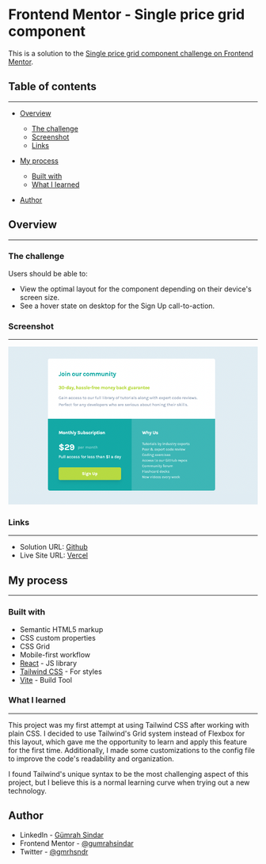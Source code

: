 # Frontend Mentor - Single price grid component

This is a solution to the [Single price grid component challenge on Frontend Mentor](https://www.frontendmentor.io/challenges/single-price-grid-component-5ce41129d0ff452fec5abbbc).

## Table of contents

---

- [Overview](#overview)

  - [The challenge](#the-challenge)
  - [Screenshot](#screenshot)
  - [Links](#links)

- [My process](#my-process)

  - [Built with](#built-with)
  - [What I learned](#what-i-learned)

- [Author](#author)

## Overview

---

### The challenge

Users should be able to:

- View the optimal layout for the component depending on their device's screen size.
- See a hover state on desktop for the Sign Up call-to-action.

### Screenshot

---

![](./screenshot.png)

### Links

---

- Solution URL: [Github](https://github.com/gumrahsindar/single-price-grid-component)
- Live Site URL: [Vercel](https://single-price-grid-component-gsindar.vercel.app/)

## My process

---

### Built with

- Semantic HTML5 markup
- CSS custom properties
- CSS Grid
- Mobile-first workflow
- [React](https://reactjs.org/) - JS library
- [Tailwind CSS](https://tailwindcss.com/) - For styles
- [Vite](https://vitejs.dev/) - Build Tool

### What I learned

---

This project was my first attempt at using Tailwind CSS after working with plain CSS. I decided to use Tailwind's Grid system instead of Flexbox for this layout, which gave me the opportunity to learn and apply this feature for the first time. Additionally, I made some customizations to the config file to improve the code's readability and organization.

I found Tailwind's unique syntax to be the most challenging aspect of this project, but I believe this is a normal learning curve when trying out a new technology.

## Author

- LinkedIn - [Gümrah Sindar](https://www.linkedin.com/in/gumrahsindar/)
- Frontend Mentor - [@gumrahsindar](https://www.frontendmentor.io/profile/gumrahsindar)
- Twitter - [@gmrhsndr](https://twitter.com/gmrhsndr)
